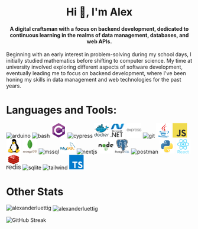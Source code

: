 <h1 align="center">Hi 👋, I'm Alex</h1>
<h4 align="center">A digital craftsman with a focus on backend development, dedicated to continuous learning in the realms of data management, databases, and web APIs.</h3>

<p>Beginning with an early interest in problem-solving during my school days, I initially studied mathematics before shifting to computer science. My time at university involved exploring different aspects of software development, eventually leading me to focus on backend development, where I've been honing my skills in data management and web technologies for the past years.</p>

<h1 align="left">Languages and Tools:</h1>
<p align="left" text-decoration="none"> 
   <img src="https://cdn.worldvectorlogo.com/logos/arduino-1.svg" alt="arduino" width="40" height="40" />  
   <img src="https://www.vectorlogo.zone/logos/gnu_bash/gnu_bash-icon.svg" alt="bash" width="40" height="40"/>  
   <img src="https://raw.githubusercontent.com/devicons/devicon/master/icons/csharp/csharp-original.svg" alt="csharp" width="40" height="40"/>  
   <img src="https://raw.githubusercontent.com/simple-icons/simple-icons/6e46ec1fc23b60c8fd0d2f2ff46db82e16dbd75f/icons/cypress.svg" alt="cypress" width="40" height="40"/>  
   <img src="https://raw.githubusercontent.com/devicons/devicon/master/icons/docker/docker-original-wordmark.svg" alt="docker" width="40" height="40"/>  
   <img src="https://raw.githubusercontent.com/devicons/devicon/master/icons/dot-net/dot-net-original-wordmark.svg" alt="dotnet" width="40" height="40"/>  
   <img src="https://raw.githubusercontent.com/devicons/devicon/master/icons/express/express-original-wordmark.svg" alt="express" width="40" height="40"/>  
   <img src="https://www.vectorlogo.zone/logos/git-scm/git-scm-icon.svg" alt="git" width="40" height="40"/>  
   <img src="https://raw.githubusercontent.com/devicons/devicon/master/icons/java/java-original.svg" alt="java" width="40" height="40"/>  
   <img src="https://raw.githubusercontent.com/devicons/devicon/master/icons/javascript/javascript-original.svg" alt="javascript" width="40" height="40"/>  
   <img src="https://raw.githubusercontent.com/devicons/devicon/master/icons/linux/linux-original.svg" alt="linux" width="40" height="40"/>  
   <img src="https://raw.githubusercontent.com/devicons/devicon/master/icons/mongodb/mongodb-original-wordmark.svg" alt="mongodb" width="40" height="40"/>  
   <img src="https://www.svgrepo.com/show/303229/microsoft-sql-server-logo.svg" alt="mssql" width="40" height="40"/>  
   <img src="https://raw.githubusercontent.com/devicons/devicon/master/icons/mysql/mysql-original-wordmark.svg" alt="mysql" width="40" height="40"/>  
   <img src="https://cdn.worldvectorlogo.com/logos/nextjs-2.svg" alt="nextjs" width="40" height="40"/>  
   <img src="https://raw.githubusercontent.com/devicons/devicon/master/icons/nodejs/nodejs-original-wordmark.svg" alt="nodejs" width="40" height="40"/>  
   <img src="https://raw.githubusercontent.com/devicons/devicon/master/icons/postgresql/postgresql-original-wordmark.svg" alt="postgresql" width="40" height="40"/>  
   <img src="https://www.vectorlogo.zone/logos/getpostman/getpostman-icon.svg" alt="postman" width="40" height="40"/>  
   <img src="https://raw.githubusercontent.com/devicons/devicon/master/icons/python/python-original.svg" alt="python" width="40" height="40"/>  
   <img src="https://raw.githubusercontent.com/devicons/devicon/master/icons/react/react-original-wordmark.svg" alt="react" width="40" height="40"/>  
   <img src="https://raw.githubusercontent.com/devicons/devicon/master/icons/redis/redis-original-wordmark.svg" alt="redis" width="40" height="40"/>  
   <img src="https://www.vectorlogo.zone/logos/sqlite/sqlite-icon.svg" alt="sqlite" width="40" height="40"/>  
   <img src="https://www.vectorlogo.zone/logos/tailwindcss/tailwindcss-icon.svg" alt="tailwind" width="40" height="40"/>  
   <img src="https://raw.githubusercontent.com/devicons/devicon/master/icons/typescript/typescript-original.svg" alt="typescript" width="40" height="40"/>  </p>

<h1 align="left">Other Stats</h1>

<p><img align="left" src="https://github-readme-stats.vercel.app/api/top-langs?username=alexanderluettig&show_icons=true&locale=en&layout=compact" alt="alexanderluettig" /></p>

<p>&nbsp;<img align="center" src="https://github-readme-stats.vercel.app/api?username=alexanderluettig&show_icons=true&locale=en" alt="alexanderluettig" /></p>

<p><img src="https://github-readme-streak-stats.herokuapp.com?user=alexanderluettig&theme=highcontrast&hide_border=true&date_format=j%20M%5B%20Y%5D&mode=weekly" alt="GitHub Streak" /></p>
